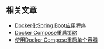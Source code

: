 ## 相关文章

+ [Docker化Spring Boot应用程序](http://tu-yucheng.github.io/springcloud/2023/05/13/dockerizing-spring-boot-application.html)
+ [Docker Compose重启策略](http://tu-yucheng.github.io/springcloud/2023/05/13/docker-compose-restart-policies.html)
+ [使用Docker Compose重启单个容器](http://tu-yucheng.github.io/springcloud/2023/05/13/docker-compose-restart-container.html)